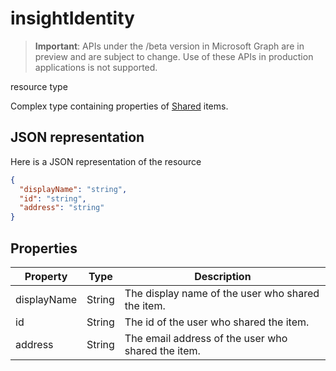 # insightIdentity

> **Important**: APIs under the /beta version in Microsoft Graph are in preview and are subject to change. Use of these APIs in production applications is not supported.

 resource type

Complex type containing properties of [Shared](insights_shared.md) items. 

## JSON representation
Here is a JSON representation of the resource

```json
{
  "displayName": "string",
  "id": "string",
  "address": "string"
}
```

## Properties

| Property              | Type          | Description  |
| -------------         |-----------    | -------------|
| displayName      	| String	      | The display name of the user who shared the item. |
| id     		  | String        | The id of the user who shared the item.     |
| address      	      | String	    | The email address of the user who shared the item.  |